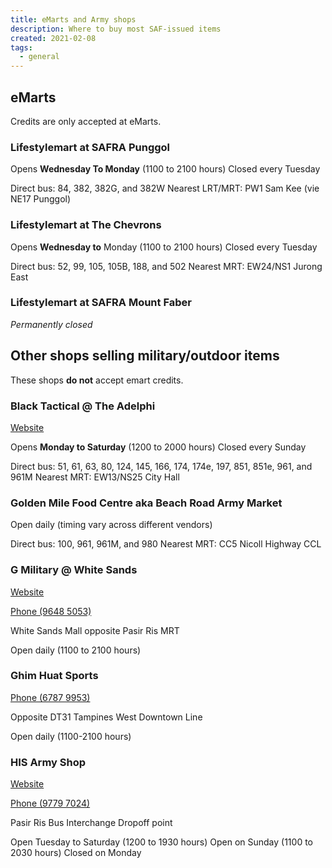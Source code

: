```yaml
---
title: eMarts and Army shops
description: Where to buy most SAF-issued items
created: 2021-02-08
tags:
  - general
---
```


## eMarts

Credits are only accepted at eMarts.

### Lifestylemart at SAFRA Punggol

Opens **Wednesday To Monday** (1100 to 2100 hours)
Closed every Tuesday

Direct bus: 84, 382, 382G, and 382W
Nearest LRT/MRT: PW1 Sam Kee (vie NE17 Punggol)

### Lifestylemart at The Chevrons

Opens **Wednesday to** Monday (1100 to 2100 hours)
Closed every Tuesday

Direct bus: 52, 99, 105, 105B, 188, and 502
Nearest MRT: EW24/NS1 Jurong East

### Lifestylemart at SAFRA Mount Faber

_Permanently closed_

## Other shops selling military/outdoor items

These shops **do not** accept emart credits.

### Black Tactical @ The Adelphi

<a href="https://black-tactical.com/" class="button" target="_blank">Website</a>

Opens **Monday to Saturday** (1200 to 2000 hours)
Closed every Sunday

Direct bus: 51, 61, 63, 80, 124, 145, 166, 174, 174e, 197, 851, 851e, 961, and 961M
Nearest MRT: EW13/NS25 City Hall

### Golden Mile Food Centre aka Beach Road Army Market

Open daily (timing vary across different vendors)

Direct bus: 100, 961, 961M, and 980
Nearest MRT: CC5 Nicoll Highway CCL

### G Military @ White Sands

<a href="https://g-military.com/" class="button" target="_blank">Website</a>

<a href="tel:96485053" class="button" target="_blank">Phone (9648 5053)</a>

White Sands Mall opposite Pasir Ris MRT

Open daily (1100 to 2100 hours)

### Ghim Huat Sports

<a href="tel:67879953" class="button" target="_blank">Phone (6787 9953)</a>

Opposite DT31 Tampines West Downtown Line

Open daily (1100-2100 hours)

### HIS Army Shop

<a href="https://www.hisarmyshop.com/" class="button" target="_blank">Website</a>

<a href="tel:97797024" class="button" target="_blank">Phone (9779 7024)</a>

Pasir Ris Bus Interchange Dropoff point

Open Tuesday to Saturday (1200 to 1930 hours)
Open on Sunday (1100 to 2030 hours)
Closed on Monday
